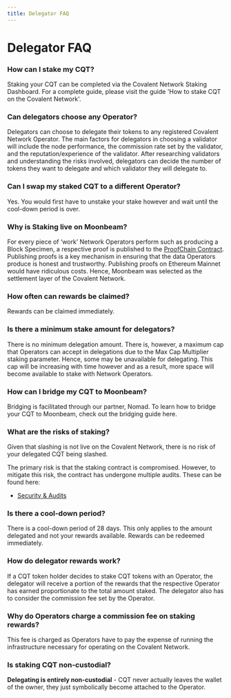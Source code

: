 ```yaml
---
title: Delegator FAQ
---
```


# Delegator FAQ

### How can I stake my CQT?

Staking your CQT can be completed via the Covalent Network Staking Dashboard. For a complete guide, please visit the guide 'How to stake CQT on the Covalent Network'.

### Can delegators choose any Operator?

Delegators can choose to delegate their tokens to any registered Covalent Network Operator. The main factors for delegators in choosing a validator will include the node performance, the commission rate set by the validator, and the reputation/experience of the validator. After researching validators and understanding the risks involved, delegators can decide the number of tokens they want to delegate and which validator they will delegate to.

### Can I swap my staked CQT to a different Operator?

Yes. You would first have to unstake your stake however and wait until the cool-down period is over.

### Why is Staking live on Moonbeam?

For every piece of ‘work’ Network Operators perform such as producing a Block Specimen, a respective proof is published to the [ProofChain Contract](https://www.covalenthq.com/docs/network/network-resources/glossary/). Publishing proofs is a key mechanism in ensuring that the data Operators produce is honest and trustworthy. Publishing proofs on Ethereum Mainnet would have ridiculous costs. Hence, Moonbeam was selected as the settlement layer of the Covalent Network.  

### How often can rewards be claimed?

Rewards can be claimed immediately.

### Is there a minimum stake amount for delegators?

There is no minimum delegation amount. There is, however, a maximum cap that Operators can accept in delegations due to the Max Cap Multiplier staking parameter. Hence, some may be unavailable for delegating. This cap will be increasing with time however and as a result, more space will become available to stake with Network Operators.

### How can I bridge my CQT to Moonbeam?

Bridging is facilitated through our partner, Nomad. To learn how to bridge your CQT to Moonbeam, check out the bridging guide here.   

### What are the risks of staking?

Given that slashing is not live on the Covalent Network, there is no risk of your delegated CQT being slashed.

The primary risk is that the staking contract is compromised. However, to mitigate this risk, the contract has undergone multiple audits. These can be found here:

- [Security & Audits]()

### Is there a cool-down period?

There is a cool-down period of 28 days. This only applies to the amount delegated and not your rewards available. Rewards can be redeemed immediately.

### How do delegator rewards work?

If a CQT token holder decides to stake CQT tokens with an Operator, the delegator will receive a portion of the rewards that the respective Operator has earned proportionate to the total amount staked. The delegator also has to consider the commission fee set by the Operator.

### Why do Operators charge a commission fee on staking rewards?

This fee is charged as Operators have to pay the expense of running the infrastructure necessary for operating on the Covalent Network.

### Is staking CQT non-custodial?

**Delegating is entirely non-custodial** - CQT never actually leaves the wallet of the owner, they just symbolically become attached to the Operator.
